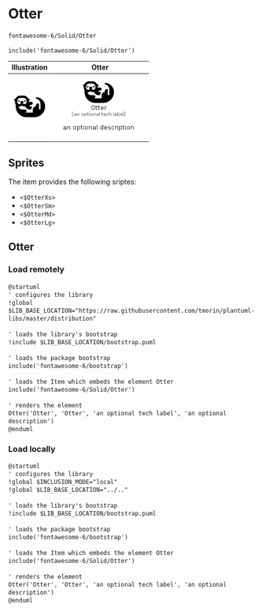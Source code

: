 # Otter


```text
fontawesome-6/Solid/Otter
```

```text
include('fontawesome-6/Solid/Otter')
```



| Illustration | Otter |
| :---: | :---: |
| ![illustration for Illustration](../../fontawesome-6/Solid/Otter.png) | ![illustration for Otter](../../fontawesome-6/Solid/Otter.Local.png) |



## Sprites
The item provides the following sriptes:

- `<$OtterXs>`
- `<$OtterSm>`
- `<$OtterMd>`
- `<$OtterLg>`





## Otter

### Load remotely
```plantuml
@startuml
' configures the library
!global $LIB_BASE_LOCATION="https://raw.githubusercontent.com/tmorin/plantuml-libs/master/distribution"

' loads the library's bootstrap
!include $LIB_BASE_LOCATION/bootstrap.puml

' loads the package bootstrap
include('fontawesome-6/bootstrap')

' loads the Item which embeds the element Otter
include('fontawesome-6/Solid/Otter')

' renders the element
Otter('Otter', 'Otter', 'an optional tech label', 'an optional description')
@enduml
```

### Load locally
```plantuml
@startuml
' configures the library
!global $INCLUSION_MODE="local"
!global $LIB_BASE_LOCATION="../.."

' loads the library's bootstrap
!include $LIB_BASE_LOCATION/bootstrap.puml

' loads the package bootstrap
include('fontawesome-6/bootstrap')

' loads the Item which embeds the element Otter
include('fontawesome-6/Solid/Otter')

' renders the element
Otter('Otter', 'Otter', 'an optional tech label', 'an optional description')
@enduml
```

